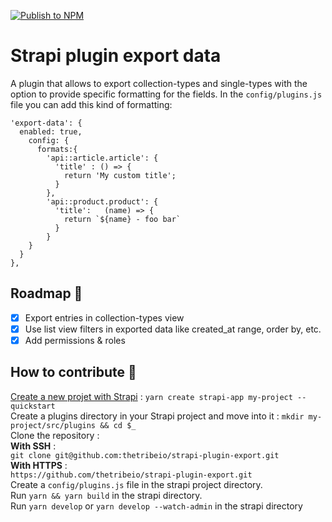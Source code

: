 [![Publish to NPM](https://github.com/thetribeio/strapi-plugin-export/actions/workflows/publish.yml/badge.svg?branch=main)](https://github.com/thetribeio/strapi-plugin-export/actions/workflows/publish.yml)

# Strapi plugin export data
A plugin that allows to export collection-types and single-types with the option to provide specific formatting for the fields.
In the `config/plugins.js` file you can add this kind of formatting:

```
'export-data': {
  enabled: true,
    config: {
      formats:{
        'api::article.article': {
          'title' : () => {
            return 'My custom title';
          }
        },
        'api::product.product': {
          'title':   (name) => {
            return `${name} - foo bar`
          }
        }
    }
  }
},
```
## Roadmap 🚧

 - [x] Export entries in collection-types view
 - [x] Use list view filters in exported data like created_at range, order by, etc.
 - [x] Add permissions & roles

## How to contribute 🚀
[Create a new projet with Strapi](https://docs.strapi.io/dev-docs/quick-start#step-1-run-the-installation-script) : 
`yarn create strapi-app my-project --quickstart`<br>
Create a plugins directory in your Strapi project and move into it :
`mkdir my-project/src/plugins && cd $_`<br>
Clone the repository :<br>
**With SSH** :<br>
`git clone git@github.com:thetribeio/strapi-plugin-export.git`<br>
**With HTTPS** :<br>
`https://github.com/thetribeio/strapi-plugin-export.git` <br>
Create a `config/plugins.js` file in the strapi project directory. <br>
Run `yarn && yarn build` in the strapi directory. <br>
Run `yarn develop` or `yarn develop --watch-admin` in the strapi directory <br>
